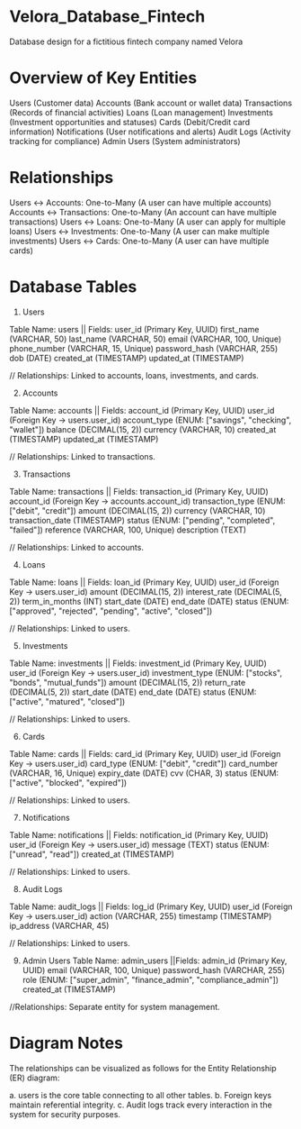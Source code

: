 # Velora_Database_Fintech
 Database design for a fictitious fintech company named Velora

# Overview of Key Entities

Users (Customer data)
Accounts (Bank account or wallet data)
Transactions (Records of financial activities)
Loans (Loan management)
Investments (Investment opportunities and statuses)
Cards (Debit/Credit card information)
Notifications (User notifications and alerts)
Audit Logs (Activity tracking for compliance)
Admin Users (System administrators)

# Relationships
Users ↔ Accounts: One-to-Many (A user can have multiple accounts)
Accounts ↔ Transactions: One-to-Many (An account can have multiple transactions)
Users ↔ Loans: One-to-Many (A user can apply for multiple loans)
Users ↔ Investments: One-to-Many (A user can make multiple investments)
Users ↔ Cards: One-to-Many (A user can have multiple cards)

# Database Tables

1. Users

Table Name: users
|| Fields:
user_id (Primary Key, UUID)
first_name (VARCHAR, 50)
last_name (VARCHAR, 50)
email (VARCHAR, 100, Unique)
phone_number (VARCHAR, 15, Unique)
password_hash (VARCHAR, 255)
dob (DATE)
created_at (TIMESTAMP)
updated_at (TIMESTAMP)

// Relationships: Linked to accounts, loans, investments, and cards.

2. Accounts

Table Name: accounts
|| Fields:
account_id (Primary Key, UUID)
user_id (Foreign Key → users.user_id)
account_type (ENUM: ["savings", "checking", "wallet"])
balance (DECIMAL(15, 2))
currency (VARCHAR, 10)
created_at (TIMESTAMP)
updated_at (TIMESTAMP)

// Relationships: Linked to transactions.

3. Transactions

Table Name: transactions
|| Fields:
transaction_id (Primary Key, UUID)
account_id (Foreign Key → accounts.account_id)
transaction_type (ENUM: ["debit", "credit"])
amount (DECIMAL(15, 2))
currency (VARCHAR, 10)
transaction_date (TIMESTAMP)
status (ENUM: ["pending", "completed", "failed"])
reference (VARCHAR, 100, Unique)
description (TEXT)

// Relationships: Linked to accounts.

4. Loans

Table Name: loans
|| Fields:
loan_id (Primary Key, UUID)
user_id (Foreign Key → users.user_id)
amount (DECIMAL(15, 2))
interest_rate (DECIMAL(5, 2))
term_in_months (INT)
start_date (DATE)
end_date (DATE)
status (ENUM: ["approved", "rejected", "pending", "active", "closed"])

// Relationships: Linked to users.

5. Investments

Table Name: investments
|| Fields:
investment_id (Primary Key, UUID)
user_id (Foreign Key → users.user_id)
investment_type (ENUM: ["stocks", "bonds", "mutual_funds"])
amount (DECIMAL(15, 2))
return_rate (DECIMAL(5, 2))
start_date (DATE)
end_date (DATE)
status (ENUM: ["active", "matured", "closed"])

// Relationships: Linked to users.

6. Cards

Table Name: cards
|| Fields:
card_id (Primary Key, UUID)
user_id (Foreign Key → users.user_id)
card_type (ENUM: ["debit", "credit"])
card_number (VARCHAR, 16, Unique)
expiry_date (DATE)
cvv (CHAR, 3)
status (ENUM: ["active", "blocked", "expired"])

// Relationships: Linked to users.

7. Notifications

Table Name: notifications
|| Fields:
notification_id (Primary Key, UUID)
user_id (Foreign Key → users.user_id)
message (TEXT)
status (ENUM: ["unread", "read"])
created_at (TIMESTAMP)

// Relationships: Linked to users.

8. Audit Logs

Table Name: audit_logs
|| Fields:
log_id (Primary Key, UUID)
user_id (Foreign Key → users.user_id)
action (VARCHAR, 255)
timestamp (TIMESTAMP)
ip_address (VARCHAR, 45)

// Relationships: Linked to users.

9. Admin Users
Table Name: admin_users
||Fields:
admin_id (Primary Key, UUID)
email (VARCHAR, 100, Unique)
password_hash (VARCHAR, 255)
role (ENUM: ["super_admin", "finance_admin", "compliance_admin"])
created_at (TIMESTAMP)

//Relationships: Separate entity for system management.

# Diagram Notes
The relationships can be visualized as follows for the Entity Relationship (ER) diagram:

a. users is the core table connecting to all other tables.
b. Foreign keys maintain referential integrity.
c. Audit logs track every interaction in the system for security purposes.
